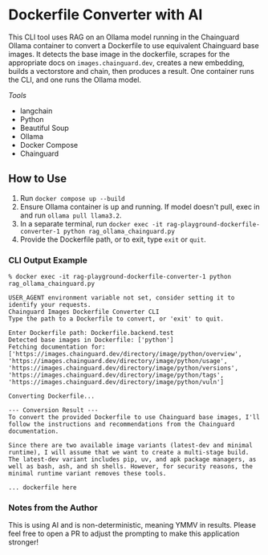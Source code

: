 # Dockerfile Converter with AI

This CLI tool uses RAG on an Ollama model running in the Chainguard Ollama container to convert a Dockerfile to use equivalent Chainguard base images. It detects the base image in the dockerfile, scrapes for the appropriate docs on `images.chainguard.dev`, creates a new embedding, builds a vectorstore and chain, then produces a result. One container runs the CLI, and one runs the Ollama model.

*Tools*
- langchain
- Python
- Beautiful Soup
- Ollama
- Docker Compose
- Chainguard

## How to Use

1. Run `docker compose up --build`
1. Ensure Ollama container is up and running. If model doesn't pull, exec in and run `ollama pull llama3.2`.
1. In a separate terminal, run `docker exec -it rag-playground-dockerfile-converter-1 python rag_ollama_chainguard.py`
1. Provide the Dockerfile path, or to exit, type `exit` or `quit`.


### CLI Output Example
```
% docker exec -it rag-playground-dockerfile-converter-1 python rag_ollama_chainguard.py

USER_AGENT environment variable not set, consider setting it to identify your requests.
Chainguard Images Dockerfile Converter CLI
Type the path to a Dockerfile to convert, or 'exit' to quit.

Enter Dockerfile path: Dockerfile.backend.test
Detected base images in Dockerfile: ['python']
Fetching documentation for: ['https://images.chainguard.dev/directory/image/python/overview', 'https://images.chainguard.dev/directory/image/python/usage', 'https://images.chainguard.dev/directory/image/python/versions', 'https://images.chainguard.dev/directory/image/python/tags', 'https://images.chainguard.dev/directory/image/python/vuln']

Converting Dockerfile...

--- Conversion Result ---
To convert the provided Dockerfile to use Chainguard base images, I'll follow the instructions and recommendations from the Chainguard documentation.

Since there are two available image variants (latest-dev and minimal runtime), I will assume that we want to create a multi-stage build. The latest-dev variant includes pip, uv, and apk package managers, as well as bash, ash, and sh shells. However, for security reasons, the minimal runtime variant removes these tools.

... dockerfile here

```

### Notes from the Author
This is using AI and is non-deterministic, meaning YMMV in results. Please feel free to open a PR to adjust the prompting to make this application stronger!